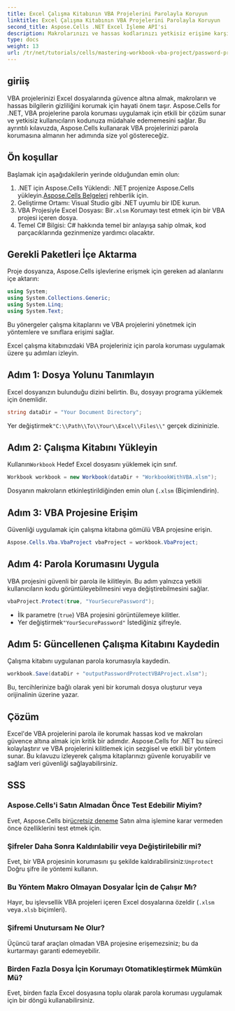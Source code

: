 ```yaml
---
title: Excel Çalışma Kitabının VBA Projelerini Parolayla Koruyun
linktitle: Excel Çalışma Kitabının VBA Projelerini Parolayla Koruyun
second_title: Aspose.Cells .NET Excel İşleme API'si
description: Makrolarınızı ve hassas kodlarınızı yetkisiz erişime karşı korumak için parola korumasının nasıl uygulanacağını adım adım öğrenin.
type: docs
weight: 13
url: /tr/net/tutorials/cells/mastering-workbook-vba-project/password-protect-vba-projects/
---
```

## giriiş

VBA projelerinizi Excel dosyalarında güvence altına almak, makroların ve hassas bilgilerin gizliliğini korumak için hayati önem taşır. Aspose.Cells for .NET, VBA projelerine parola koruması uygulamak için etkili bir çözüm sunar ve yetkisiz kullanıcıların kodunuza müdahale edememesini sağlar. Bu ayrıntılı kılavuzda, Aspose.Cells kullanarak VBA projelerinizi parola korumasına almanın her adımında size yol göstereceğiz.

## Ön koşullar

Başlamak için aşağıdakilerin yerinde olduğundan emin olun:

1. .NET için Aspose.Cells Yüklendi: .NET projenize Aspose.Cells yükleyin.[Aspose.Cells Belgeleri](https://reference.aspose.com/cells/net/) rehberlik için.
2. Geliştirme Ortamı: Visual Studio gibi .NET uyumlu bir IDE kurun.
3.  VBA Projesiyle Excel Dosyası: Bir`.xlsm` Korumayı test etmek için bir VBA projesi içeren dosya.
4. Temel C# Bilgisi: C# hakkında temel bir anlayışa sahip olmak, kod parçacıklarında gezinmenize yardımcı olacaktır.

## Gerekli Paketleri İçe Aktarma

Proje dosyanıza, Aspose.Cells işlevlerine erişmek için gereken ad alanlarını içe aktarın:

```csharp
using System;
using System.Collections.Generic;
using System.Linq;
using System.Text;
```

Bu yönergeler çalışma kitaplarını ve VBA projelerini yönetmek için yöntemlere ve sınıflara erişimi sağlar.

Excel çalışma kitabınızdaki VBA projeleriniz için parola koruması uygulamak üzere şu adımları izleyin.

## Adım 1: Dosya Yolunu Tanımlayın

Excel dosyanızın bulunduğu dizini belirtin. Bu, dosyayı programa yüklemek için önemlidir.

```csharp
string dataDir = "Your Document Directory";
```

 Yer değiştirmek`"C:\\Path\\To\\Your\\Excel\\Files\\"` gerçek dizininizle.

## Adım 2: Çalışma Kitabını Yükleyin

 Kullanın`Workbook` Hedef Excel dosyasını yüklemek için sınıf.

```csharp
Workbook workbook = new Workbook(dataDir + "WorkbookWithVBA.xlsm");
```

Dosyanın makroların etkinleştirildiğinden emin olun (`.xlsm` (Biçimlendirin).

## Adım 3: VBA Projesine Erişim

Güvenliği uygulamak için çalışma kitabına gömülü VBA projesine erişin.

```csharp
Aspose.Cells.Vba.VbaProject vbaProject = workbook.VbaProject;
```

## Adım 4: Parola Korumasını Uygula

VBA projesini güvenli bir parola ile kilitleyin. Bu adım yalnızca yetkili kullanıcıların kodu görüntüleyebilmesini veya değiştirebilmesini sağlar.

```csharp
vbaProject.Protect(true, "YourSecurePassword");
```

- İlk parametre (`true`) VBA projesini görüntülemeye kilitler.
-  Yer değiştirmek`"YourSecurePassword"` İstediğiniz şifreyle.

## Adım 5: Güncellenen Çalışma Kitabını Kaydedin

Çalışma kitabını uygulanan parola korumasıyla kaydedin.

```csharp
workbook.Save(dataDir + "outputPasswordProtectVBAProject.xlsm");
```

Bu, tercihlerinize bağlı olarak yeni bir korumalı dosya oluşturur veya orijinalinin üzerine yazar.

## Çözüm

Excel'de VBA projelerini parola ile korumak hassas kod ve makroları güvence altına almak için kritik bir adımdır. Aspose.Cells for .NET bu süreci kolaylaştırır ve VBA projelerini kilitlemek için sezgisel ve etkili bir yöntem sunar. Bu kılavuzu izleyerek çalışma kitaplarınızı güvenle koruyabilir ve sağlam veri güvenliği sağlayabilirsiniz.

## SSS

### Aspose.Cells'i Satın Almadan Önce Test Edebilir Miyim?
 Evet, Aspose.Cells bir[ücretsiz deneme](https://releases.aspose.com/) Satın alma işlemine karar vermeden önce özelliklerini test etmek için.

### Şifreler Daha Sonra Kaldırılabilir veya Değiştirilebilir mi?
 Evet, bir VBA projesinin korumasını şu şekilde kaldırabilirsiniz:`Unprotect` Doğru şifre ile yöntemi kullanın.

### Bu Yöntem Makro Olmayan Dosyalar İçin de Çalışır Mı?
Hayır, bu işlevsellik VBA projeleri içeren Excel dosyalarına özeldir (`.xlsm` veya`.xlsb` biçimleri).

### Şifremi Unutursam Ne Olur?
Üçüncü taraf araçları olmadan VBA projesine erişemezsiniz; bu da kurtarmayı garanti edemeyebilir.

### Birden Fazla Dosya İçin Korumayı Otomatikleştirmek Mümkün Mü?
Evet, birden fazla Excel dosyasına toplu olarak parola koruması uygulamak için bir döngü kullanabilirsiniz.
